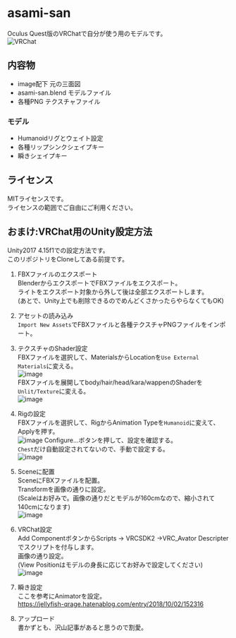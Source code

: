 # asami-san
Oculus Quest版のVRChatで自分が使う用のモデルです。  
![VRChat](https://user-images.githubusercontent.com/33456217/57140553-fb787700-6df2-11e9-8f2a-c8343829e165.png)  

## 内容物
* image配下
元の三面図  
* asami-san.blend
モデルファイル  
* 各種PNG
テクスチャファイル  

### モデル
* Humanoidリグとウェイト設定
* 各種リップシンクシェイプキー
* 瞬きシェイプキー

## ライセンス
MITライセンスです。  
ライセンスの範囲でご自由にご利用ください。  

## おまけ:VRChat用のUnity設定方法
Unity2017 4.15f1での設定方法です。  
このリポジトリをCloneしてある前提です。  

1. FBXファイルのエクスポート  
BlenderからエクスポートでFBXファイルをエクスポート。  
ライトをエクスポート対象から外して後は全部エクスポートします。  
(あとで、Unity上でも削除できるのでめんどくさかったらやらなくてもOK)  

1. アセットの読み込み  
`Import New Assets`でFBXファイルと各種テクスチャPNGファイルをインポート。  

1. テクスチャのShader設定  
FBXファイルを選択して、MaterialsからLocationを`Use External Materials`に変える。  
![image](https://user-images.githubusercontent.com/33456217/57137756-c7e61e80-6deb-11e9-9c41-0af334179295.png)  
FBXファイルを展開してbody/hair/head/kara/wappenのShaderを`Unlit/Texture`に変える。  
![image](https://user-images.githubusercontent.com/33456217/57137902-29a68880-6dec-11e9-885b-2540e17162ae.png)  

1. Rigの設定  
FBXファイルを選択して、RigからAnimation Typeを`Humanoid`に変えて、Applyを押す。  
![image](https://user-images.githubusercontent.com/33456217/57138021-886c0200-6dec-11e9-8cfd-cf67c5c1da95.png)
Configure...ボタンを押して、設定を確認する。  
`Chest`だけ自動設定されてないので、手動で設定する。  
![image](https://user-images.githubusercontent.com/33456217/57138171-f4e70100-6dec-11e9-814a-b1680ff04378.png)  

1. Sceneに配置  
SceneにFBXファイルを配置。  
Transformを画像の通りに設定。  
(Scaleはお好みで。画像の通りだとモデルが160cmなので、縮小されて140cmになります)  
![image](https://user-images.githubusercontent.com/33456217/57138423-98381600-6ded-11e9-8849-4bcbf40f9728.png)  

1. VRChat設定  
Add ComponentボタンからScripts -> VRCSDK2 ->VRC_Avator Descripterでスクリプトを付与します。  
画像の通り設定。  
(View Positionはモデルの身長に応じてお好みで設定してください)  
![image](https://user-images.githubusercontent.com/33456217/57138573-fcf37080-6ded-11e9-8778-df1f791d9d91.png)  

1. 瞬き設定  
ここを参考にAnimatorを設定。  
https://jellyfish-qrage.hatenablog.com/entry/2018/10/02/152316

1. アップロード  
書かずとも、沢山記事があると思うので割愛。  
